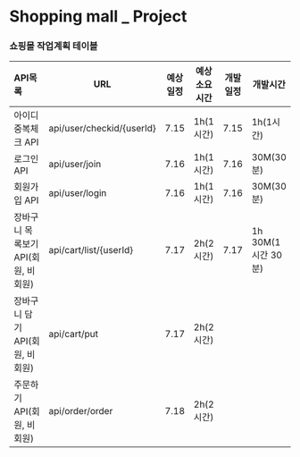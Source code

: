 # Shopping mall _ Project



### 쇼핑몰 작업계획 테이블

| API목록                             | URL                       | 예상일정 | 예상소요시간 | 개발일정 | 개발시간           | 작업결과서                                                   |
| :---------------------------------- | ------------------------- | -------- | ------------ | -------- | ------------------ | ------------------------------------------------------------ |
| 아이디 중복체크 API                 | api/user/checkid/{userId} | 7.15     | 1h(1시간)    | 7.15     | 1h(1시간)          | <https://github.com/Yujaehyeong/shoppingmall_1/wiki/3-Week>  |
| 로그인 API                          | api/user/join             | 7.16     | 1h(1시간)    | 7.16     | 30M(30분)          | https://github.com/Yujaehyeong/shoppingmall_1/wiki/3-Week    |
| 회원가입 API                        | api/user/login            | 7.16     | 1h(1시간)    | 7.16     | 30M(30분)          | https://github.com/Yujaehyeong/shoppingmall_1/wiki/3-Week    |
| 장바구니 목록보기 API(회원, 비회원) | api/cart/list/{userId}    | 7.17     | 2h(2시간)    | 7.17     | 1h 30M(1시간 30분) | [https://github.com/Yujaehyeong/shoppingmall_1/wiki/3-Week-%EC%9E%A5%EB%B0%94%EA%B5%AC%EB%8B%88](https://github.com/Yujaehyeong/shoppingmall_1/wiki/3-Week-장바구니) |
| 장바구니 담기 API(회원, 비회원)     | api/cart/put              | 7.17     | 2h(2시간)    |          |                    |                                                              |
| 주문하기 API(회원, 비회원)          | api/order/order           | 7.18     | 2h(2시간)    |          |                    |                                                              |

